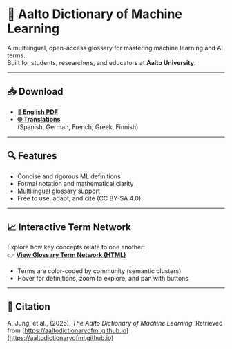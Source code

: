 # 📘 Aalto Dictionary of Machine Learning

A multilingual, open-access glossary for mastering machine learning and AI terms.  
Built for students, researchers, and educators at **Aalto University**.

---

## 📥 Download

- **[📘 English PDF](./ADictML_English.pdf)**
- **[🌐 Translations](https://github.com/AaltoDictionaryofML/AaltoDictionaryofML.github.io/tree/main/translations/)**  
  (Spanish, German, French, Greek, Finnish)

---

## 🔍 Features

- Concise and rigorous ML definitions
- Formal notation and mathematical clarity
- Multilingual glossary support
- Free to use, adapt, and cite (CC BY-SA 4.0)

---

## 📈 Interactive Term Network

Explore how key concepts relate to one another:  
👉 [**View Glossary Term Network (HTML)**](./assets/glossary_network.html)

- Terms are color-coded by community (semantic clusters)
- Hover for definitions, zoom to explore, and pan with buttons

---

## 📌 Citation

A. Jung, et.al.,  (2025). *The Aalto Dictionary of Machine Learning*. Retrieved from [https://aaltodictionaryofml.github.io](https://aaltodictionaryofml.github.io)
